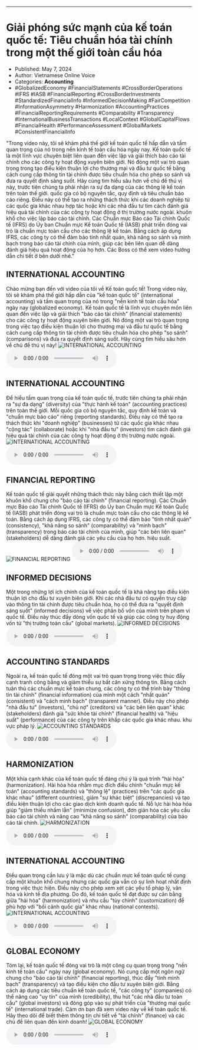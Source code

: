 
---

# Giải phóng sức mạnh của kế toán quốc tế: Tiêu chuẩn hóa tài chính trong một thế giới toàn cầu hóa

- Published: May 7, 2024
- Author: Vietnamese Online Voice
- Categories: **Accounting**
- #GlobalizedEconomy #FinancialStatements #CrossBorderOperations #IFRS #IASB #FinancialReporting #CrossBorderInvestments #StandardizedFinancialInfo #InformedDecisionMaking #FairCompetition #InformationAsymmetry #Harmonization #AccountingPractices #FinancialReportingRequirements #Comparability #Transparency #InternationalBusinessTransactions #LocalContext #GlobalCapitalFlows #FinancialHealth #PerformanceAssessment #GlobalMarkets #ConsistentFinancialInfo

"Trong video này, tôi sẽ khám phá thế giới kế toán quốc tế hấp dẫn và tầm quan trọng của nó trong nền kinh tế toàn cầu hóa ngày nay. Kế toán quốc tế là một lĩnh vực chuyên biệt liên quan đến việc lập và giải thích báo cáo tài chính cho các công ty hoạt động xuyên biên giới. Nó đóng một vai trò quan trọng trong tạo điều kiện thuận lợi cho thương mại và đầu tư quốc tế bằng cách cung cấp thông tin tài chính được tiêu chuẩn hóa cho phép so sánh và đưa ra quyết định sáng suốt. Hãy cùng tìm hiểu sâu hơn về chủ đề thú vị này, trước tiên chúng ta phải nhận ra sự đa dạng của các thông lệ kế toán trên toàn thế giới. quốc gia có bộ nguyên tắc, quy định và tiêu chuẩn báo cáo riêng. Điều này có thể tạo ra những thách thức khi các doanh nghiệp từ các quốc gia khác nhau hợp tác hoặc khi các nhà đầu tư tìm cách đánh giá hiệu quả tài chính của các công ty hoạt động ở thị trường nước ngoài. khuôn khổ cho việc lập báo cáo tài chính. Các Chuẩn mực Báo cáo Tài chính Quốc tế (IFRS) do Ủy ban Chuẩn mực Kế toán Quốc tế (IASB) phát triển đóng vai trò là chuẩn mực toàn cầu cho các thông lệ kế toán. Bằng cách áp dụng IFRS, các công ty có thể đảm bảo tính nhất quán, khả năng so sánh và minh bạch trong báo cáo tài chính của mình, giúp các bên liên quan dễ dàng đánh giá hiệu quả hoạt động của họ hơn. Các Boss có thể xem video hướng dẫn chi tiết ở bên dưới nhé."


## INTERNATIONAL ACCOUNTING

Chào mừng bạn đến với video của tôi về Kế toán quốc tế! Trong video này, tôi sẽ khám phá thế giới hấp dẫn của "kế toán quốc tế" (international accounting) và tầm quan trọng của nó trong "nền kinh tế toàn cầu hóa" ngày nay (globalized economy). Kế toán quốc tế là lĩnh vực chuyên môn liên quan đến việc lập và giải thích "báo cáo tài chính" (financial statements) cho các công ty hoạt động xuyên biên giới. Nó đóng một vai trò quan trọng trong việc tạo điều kiện thuận lợi cho thương mại và đầu tư quốc tế bằng cách cung cấp thông tin tài chính được tiêu chuẩn hóa cho phép "so sánh" (comparisons) và đưa ra quyết định sáng suốt. Hãy cùng tìm hiểu sâu hơn về chủ đề thú vị này!
![INTERNATIONAL ACCOUNTING](https://http-archiver-apis-production-80.schnworks.com/storage/images/transitions/2024-05-07/transition-11204778844-Montserrat-SemiBold-004895.jpg)
<audio controls>
    <source src="https://http-archiver-apis-production-80.schnworks.com/storage/storage/audio/file-10222972211.mp3" type="audio/mpeg">
</audio>



## INTERNATIONAL ACCOUNTING

Để hiểu tầm quan trọng của kế toán quốc tế, trước tiên chúng ta phải nhận ra "sự đa dạng" (diversity) của "thực hành kế toán" (accounting practices) trên toàn thế giới. Mỗi quốc gia có bộ nguyên tắc, quy định kế toán và "chuẩn mực báo cáo" riêng (reporting standards). Điều này có thể tạo ra thách thức khi "doanh nghiệp" (businesses) từ các quốc gia khác nhau "cộng tác" (collaborate) hoặc khi "nhà đầu tư" (investors) tìm cách đánh giá hiệu quả tài chính của các công ty hoạt động ở thị trường nước ngoài.
![INTERNATIONAL ACCOUNTING](https://http-archiver-apis-production-80.schnworks.com/storage/images/transitions/2024-05-07/transition--18641007920-Montserrat-Bold-880E4F.jpg)
<audio controls>
    <source src="https://http-archiver-apis-production-80.schnworks.com/storage/storage/audio/file-3167565142.mp3" type="audio/mpeg">
</audio>



## FINANCIAL REPORTING

Kế toán quốc tế giải quyết những thách thức này bằng cách thiết lập một khuôn khổ chung cho "báo cáo tài chính" (financial reporting). Các Chuẩn mực Báo cáo Tài chính Quốc tế (IFRS) do Ủy ban Chuẩn mực Kế toán Quốc tế (IASB) phát triển đóng vai trò là chuẩn mực toàn cầu cho các thông lệ kế toán. Bằng cách áp dụng IFRS, các công ty có thể đảm bảo "tính nhất quán" (consistency), "khả năng so sánh" (comparability) và "minh bạch" (transparency) trong báo cáo tài chính của mình, giúp "các bên liên quan" (stakeholders) dễ dàng đánh giá các yêu cầu của họ hơn. hiệu suất.
![FINANCIAL REPORTING](https://http-archiver-apis-production-80.schnworks.com/storage/images/transitions/2024-05-07/transition-19140415656-Montserrat-SemiBold-673AB7.jpg)
<audio controls>
    <source src="https://http-archiver-apis-production-80.schnworks.com/storage/storage/audio/file-10286960385.mp3" type="audio/mpeg">
</audio>



## INFORMED DECISIONS

Một trong những lợi ích chính của kế toán quốc tế là khả năng tạo điều kiện thuận lợi cho đầu tư xuyên biên giới. Khi các nhà đầu tư có quyền truy cập vào thông tin tài chính được tiêu chuẩn hóa, họ có thể đưa ra "quyết định sáng suốt" (informed decisions) về việc phân bổ vốn của mình trên phạm vi quốc tế. Điều này thúc đẩy dòng vốn quốc tế và giúp các công ty huy động vốn từ "thị trường toàn cầu" (global markets).
![INFORMED DECISIONS](https://http-archiver-apis-production-80.schnworks.com/storage/images/transitions/2024-05-07/transition-21188151915-Montserrat-Bold-283593.jpg)
<audio controls>
    <source src="https://http-archiver-apis-production-80.schnworks.com/storage/storage/audio/file-2916885380.mp3" type="audio/mpeg">
</audio>



## ACCOUNTING STANDARDS

Ngoài ra, kế toán quốc tế đóng một vai trò quan trọng trong việc thúc đẩy cạnh tranh công bằng và giảm thiểu sự bất cân xứng thông tin. Bằng cách tuân thủ các chuẩn mực kế toán chung, các công ty có thể trình bày "thông tin tài chính" (financial information) của mình một cách "nhất quán" (consistent) và "cách minh bạch" (transparent manner). Điều này cho phép "nhà đầu tư" (investors), "chủ nợ" (creditors) và "các bên liên quan" khác (stakeholders) đánh giá "sức khỏe tài chính" (financial health) và "hiệu suất" (performance) của các công ty trên khắp các quốc gia khác nhau. khu vực pháp lý.
![ACCOUNTING STANDARDS](https://http-archiver-apis-production-80.schnworks.com/storage/images/transitions/2024-05-07/transition--16790273425-Montserrat-SemiBold-283593.jpg)
<audio controls>
    <source src="https://http-archiver-apis-production-80.schnworks.com/storage/storage/audio/file-25521282094.mp3" type="audio/mpeg">
</audio>



## HARMONIZATION

Một khía cạnh khác của kế toán quốc tế đáng chú ý là quá trình "hài hòa" (harmonization). Hài hòa hóa nhằm mục đích điều chỉnh "chuẩn mực kế toán" (accounting standards) và "thông lệ" (practices) trên "các quốc gia khác nhau" (different countries), giảm "sự khác biệt" (discrepancies) và tạo điều kiện thuận lợi cho các giao dịch kinh doanh quốc tế. Nỗ lực hài hòa hóa giúp "giảm thiểu nhầm lẫn" (minimize confusion), đơn giản hóa các yêu cầu báo cáo tài chính và nâng cao "khả năng so sánh" (comparability) của báo cáo tài chính.
![HARMONIZATION](https://http-archiver-apis-production-80.schnworks.com/storage/images/transitions/2024-05-07/transition-10274260451-Montserrat-Black-7B1FA2.jpg)
<audio controls>
    <source src="https://http-archiver-apis-production-80.schnworks.com/storage/storage/audio/file-18083007345.mp3" type="audio/mpeg">
</audio>



## INTERNATIONAL ACCOUNTING

Điều quan trọng cần lưu ý là mặc dù các chuẩn mực kế toán quốc tế cung cấp một khuôn khổ chung nhưng các quốc gia vẫn có sự linh hoạt nhất định trong việc thực hiện. Điều này cho phép xem xét các yếu tố pháp lý, văn hóa và kinh tế địa phương. Do đó, kế toán quốc tế đạt được sự cân bằng giữa "hài hòa" (harmonization) và nhu cầu "tùy chỉnh" (customization) để phù hợp với "bối cảnh quốc gia" khác nhau (national contexts).
![INTERNATIONAL ACCOUNTING](https://http-archiver-apis-production-80.schnworks.com/storage/images/transitions/2024-05-07/transition--3453862499-Montserrat-Thin-673AB7.jpg)
<audio controls>
    <source src="https://http-archiver-apis-production-80.schnworks.com/storage/storage/audio/file-5484478864.mp3" type="audio/mpeg">
</audio>



## GLOBAL ECONOMY

Tóm lại, kế toán quốc tế đóng vai trò là một công cụ quan trọng trong "nền kinh tế toàn cầu" ngày nay (global economy). Nó cung cấp một ngôn ngữ chung cho "báo cáo tài chính" (financial reporting), thúc đẩy "tính minh bạch" (transparency) và tạo điều kiện cho đầu tư xuyên biên giới. Bằng cách áp dụng các tiêu chuẩn kế toán quốc tế, "các công ty" (companies) có thể nâng cao "uy tín" của mình (credibility), thu hút "các nhà đầu tư toàn cầu" (global investors) và đóng góp vào sự phát triển của "thương mại quốc tế" (international trade). Cảm ơn bạn đã xem video này về kế toán quốc tế. Hãy theo dõi để biết thêm thông tin chi tiết về "tài chính" (finance) và các chủ đề liên quan đến kinh doanh!
![GLOBAL ECONOMY](https://http-archiver-apis-production-80.schnworks.com/storage/images/transitions/2024-05-07/transition--32069036467-Montserrat-SemiBold-512DA8.jpg)
<audio controls>
    <source src="https://http-archiver-apis-production-80.schnworks.com/storage/storage/audio/file-61851940138.mp3" type="audio/mpeg">
</audio>

